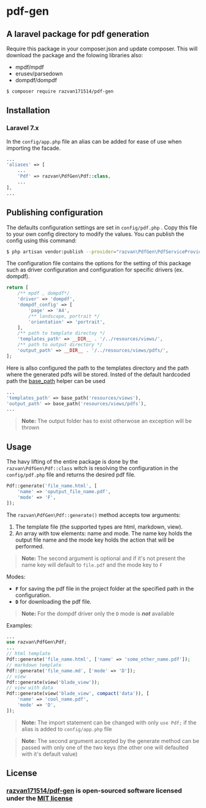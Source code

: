 # **pdf-gen**

## A laravel package for pdf generation

Require this package in your composer.json and update composer. This will download the package and the folowing libraries also:

+ mpdf/mpdf
+ erusev/parsedown
+ dompdf/dompdf

```bash
$ composer require razvan171514/pdf-gen
```

## **Installation**

### Laravel 7.x

In the ```config/app.php``` file an alias can be added for ease of use when importing the facade.

```php
...
'aliases' => [
    ...
    'Pdf' => razvan\PdfGen\Pdf::class,
    ...
],
...
```

## **Publishing configuration**

The defaults configuration settings are set in ```config/pdf.php``` . Copy this file to your own config directory to modify the values. You can publish the config using this command:

```bash
$ php artisan vendor:publish --provider="razvan\PdfGen\PdfServiceProvider"
```

The configuration file contains the options for the setting of this package such as driver configuration and configuration for specific drivers (ex. dompdf).

```php
return [
    /** mpdf , dompdf*/
    'driver' => 'dompdf',
    'dompdf_config' => [
        'page' => 'A4',
        /** landscape, portrait */
        'orientation' => 'portrait',
    ],
    /** path to template directoy */
    'templates_path' => __DIR__ . '/../resources/views/',
    /** path to output directory */
    'output_path' => __DIR__ . '/../resources/views/pdfs/',
];
```

Here is allso configured the path to the templates directory and the path where the generated pdfs will be stored. Insted of the default hardcoded path the [base_path](https://laravel.com/docs/7.x/helpers#method-base-path) helper can be used

```php
...
'templates_path' => base_path('resources/views'),
'output_path' => base_path('resources/views/pdfs'),
...
```

> **Note:** The output folder has to exist otherwose an exception will be thrown

## **Usage**

The havy lifting of the entire package is done by the ```razvan\PdfGen\Pdf::class``` witch is resolving the configuration in the ```config/pdf.php``` file and returns the desired pdf file.

```php
Pdf::generate('file_name.html', [
    'name' => 'oputput_file_name.pdf',
    'mode' => 'F',
]);
```

The ```razvan\PdfGen\Pdf::generate()``` method accepts tow arguments:

1. The template file (the supported types are html, markdown, view).
2. An array with tow elements: name and mode. The name key holds the output file name and the mode key holds the action that will be performed.

> **Note:** The second argument is optional and if it's not present the name key will default to ```file.pdf``` and the mode key to ```F```

Modes:

+ **```F```** for saving the pdf file in the project folder at the specified path in the configuration.
+ **```D```** for downloading the pdf file.

> **Note:** For the dompdf driver only the ```D``` mode is ***not*** available

Examples:

```php
...
use razvan\PdfGen\Pdf;
...
// html template
Pdf::generate('file_name.html', ['name' => 'some_other_name.pdf']);
// markdown template
Pdf::generate('file_name.md', ['mode' => 'D']);
// view
Pdf::generate(view('blade_view'));
// view with data
Pdf::generate(view('blade_view', compact('data')), [
    'name' => 'cool_name.pdf',
    'mode' => 'D',
]);
```

> **Note:** The import statement can be changed with only ```use Pdf;``` if the alias is added to ```config/app.php``` file

> **Note:** The second argument accepted by the generate method can be passed with only one of the two keys (the other one will defaulted with it's default value)

## **License**

### [razvan171514/pdf-gen](https://github.com/razvan171514/pdf-gen) is open-sourced software licensed under the [MIT license](https://opensource.org/licenses/MIT)
